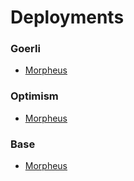 # Deployments

### Goerli

* [Morpheus](https://goerli.etherscan.org/address/0x23ce3430110275eDcE62E759A4089F0A08A74bEA#writeContract)

### Optimism

* [Morpheus](https://optimistic.etherscan.io/address/0x7F3dB2C9D4A52D78C4eEAECe4CDD5dc32Ab5d433#writeContract)

### Base

* [Morpheus\
  ](https://goerli.basescan.org/address/0xb064A415E6414956ff28B49fd3bD6ed6d703C4E4#writeContract)

###
